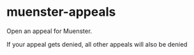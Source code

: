 # muenster-appeals
Open an appeal for Muenster.

If your appeal gets denied, all other appeals will also be denied
